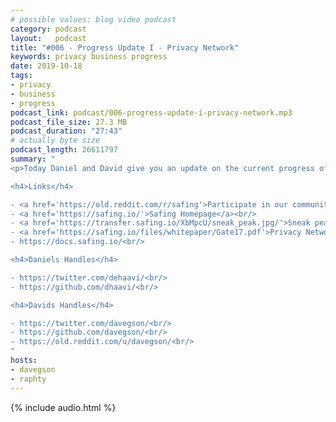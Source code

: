 ```yaml
---
# possible values: blog video podcast
category: podcast
layout:   podcast
title: "#006 - Progress Update I - Privacy Network"
keywords: privacy business progress
date: 2019-10-18
tags:
- privacy
- business
- progress
podcast_link: podcast/006-progress-update-i-privacy-network.mp3
podcast_file_size: 27.3 MB
podcast_duration: "27:43"
# actually byte size
podcast_length: 26611797
summary: "
<p>Today Daniel and David give you an update on the current progress of the Privacy Network. We kick back to the decision that lead us to focus solely on the Privacy Network, explain what it is and how it compares to VPNs and TOR. Daniel gives insight into what modules he'll tackle next so we can release the first stage in Q1 2020. We're extremely excited to soon be reaching that stage - even though there is a lot of work still to be done. Thanks for listening!</p>

<h4>Links</h4>

- <a href='https://old.reddit.com/r/safing'>Participate in our community: r/safing</a><br/>
- <a href='https://safing.io/'>Safing Homepage</a><br/>
- <a href='https://transfer.safing.io/XbMpcU/sneak_peak.jpg/'>Sneak peak for the new homepage (sorry this is really rough, I did not give our designer a heads up 😅🙈)</a><br/>
- <a href='https://safing.io/files/whitepaper/Gate17.pdf'>Privacy Network (Gate17) Whitepaper</a><br/>
- https://docs.safing.io/<br/>

<h4>Daniels Handles</h4>

- https://twitter.com/dehaavi/<br/>
- https://github.com/dhaavi/<br/>

<h4>Davids Handles</h4>

- https://twitter.com/davegson/<br/>
- https://github.com/davegson/<br/>
- https://old.reddit.com/u/davegson/<br/>
"
hosts:
- davegson
- raphty
---
```


{% include audio.html %}
